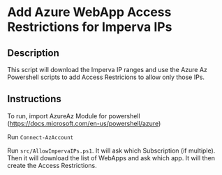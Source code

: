 # Add Azure WebApp Access Restrictions for Imperva IPs

## Description
This script will download the Imperva IP ranges and use the Azure Az Powershell scripts to add Access Restricions to allow only those IPs.  

## Instructions
To run, import AzureAz Module for powershell (https://docs.microsoft.com/en-us/powershell/azure)

Run `Connect-AzAccount`

Run `src/AllowImpervaIPs.ps1`.  It will ask which Subscription (if multiple).  Then it will download the list of WebApps and ask which app.  It will then create the Access Restrictions.  